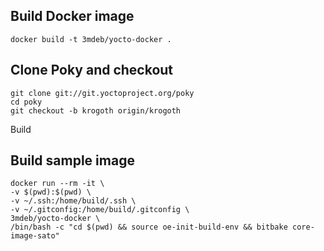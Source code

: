 Build Docker image
------------------

```
docker build -t 3mdeb/yocto-docker .
```

Clone Poky and checkout
-----------------------

```
git clone git://git.yoctoproject.org/poky
cd poky
git checkout -b krogoth origin/krogoth
```

Build 

Build sample image
------------------

```
docker run --rm -it \
-v $(pwd):$(pwd) \
-v ~/.ssh:/home/build/.ssh \
-v ~/.gitconfig:/home/build/.gitconfig \
3mdeb/yocto-docker \
/bin/bash -c "cd $(pwd) && source oe-init-build-env && bitbake core-image-sato"
```

